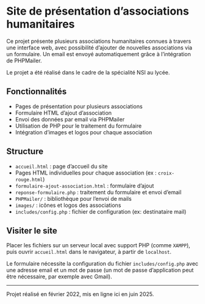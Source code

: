 # Site de présentation d’associations humanitaires

Ce projet présente plusieurs associations humanitaires connues à travers une interface web, avec possibilité d’ajouter de nouvelles associations via un formulaire. Un email est envoyé automatiquement grâce à l’intégration de PHPMailer.

Le projet a été réalisé dans le cadre de la spécialité NSI au lycée.

## Fonctionnalités
- Pages de présentation pour plusieurs associations
- Formulaire HTML d’ajout d’association
- Envoi des données par email via PHPMailer
- Utilisation de PHP pour le traitement du formulaire
- Intégration d’images et logos pour chaque association

## Structure
- `accueil.html` : page d’accueil du site
- Pages HTML individuelles pour chaque association (ex : `croix-rouge.html`)
- `formulaire-ajout-association.html` : formulaire d’ajout
- `reponse-formulaire.php` : traitement du formulaire et envoi d’email
- `PHPMailer/` : bibliothèque pour l’envoi de mails
- `images/` : icônes et logos des associations
- `includes/config.php` : fichier de configuration (ex: destinataire mail)

## Visiter le site

Placer les fichiers sur un serveur local avec support PHP (comme `XAMPP`), puis ouvrir `accueil.html` dans le navigateur, à partir de `localhost`.

Le formulaire nécessite la configuration du fichier `includes/config.php` avec une adresse email et un mot de passe (un mot de passe d’application peut être nécessaire, par exemple avec Gmail).

---

Projet réalisé en février 2022, mis en ligne ici en juin 2025.
